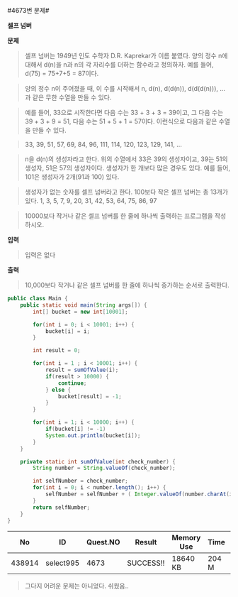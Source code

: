 #4673번 문제#

**셀프 넘버**

**문제**
> 셀프 넘버는 1949년 인도 수학자 D.R. Kaprekar가 이름 붙였다. 양의 정수 n에 대해서 d(n)을 n과 n의 각 자리수를 더하는 함수라고 정의하자. 예를 들어, d(75) = 75+7+5 = 87이다.

> 양의 정수 n이 주어졌을 때, 이 수를 시작해서 n, d(n), d(d(n)), d(d(d(n))), ...과 같은 무한 수열을 만들 수 있다. 

> 예를 들어, 33으로 시작한다면 다음 수는 33 + 3 + 3 = 39이고, 그 다음 수는 39 + 3 + 9 = 51, 다음 수는 51 + 5 + 1 = 57이다. 이런식으로 다음과 같은 수열을 만들 수 있다.

> 33, 39, 51, 57, 69, 84, 96, 111, 114, 120, 123, 129, 141, ...

> n을 d(n)의 생성자라고 한다. 위의 수열에서 33은 39의 생성자이고, 39는 51의 생성자, 51은 57의 생성자이다. 생성자가 한 개보다 많은 경우도 있다. 예를 들어, 101은 생성자가 2개(91과 100) 있다. 

> 생성자가 없는 숫자를 셀프 넘버라고 한다. 100보다 작은 셀프 넘버는 총 13개가 있다. 1, 3, 5, 7, 9, 20, 31, 42, 53, 64, 75, 86, 97

> 10000보다 작거나 같은 셀프 넘버를 한 줄에 하나씩 출력하는 프로그램을 작성하시오.

**입력**
> 입력은 없다

**출력**
> 10,000보다 작거나 같은 셀프 넘버를 한 줄에 하나씩 증가하는 순서로 출력한다.

``` java
public class Main {
    public static void main(String args[]) {
        int[] bucket = new int[10001];

        for(int i = 0; i < 10001; i++) {
            bucket[i] = i;
        }

        int result = 0;

        for(int i = 1 ; i < 10001; i++) {
            result = sumOfValue(i);
            if(result > 10000) {
                continue;
            } else {
                bucket[result] = -1;
            }
        }

        for(int i = 1; i < 10000; i++) {
            if(bucket[i] != -1)
            System.out.println(bucket[i]);
        }
    }

    private static int sumOfValue(int check_number) {
        String number = String.valueOf(check_number);

        int selfNumber = check_number;
        for(int i = 0; i < number.length(); i++) {
            selfNumber = selfNumber + ( Integer.valueOf(number.charAt(i)) - 48);
        }
        return selfNumber;
    }
}
```

| No     | ID        | Quest.NO | Result    | Memory Use | Time  | lanaguage | Code Length |
|--------|-----------|----------|-----------|------------|-------|-----------|-------------|
| 438914 | select995 | 4673     | SUCCESS!! | 18640 KB   | 204 M | Java      | 922 B       |


> 그다지 어려운 문제는 아니었다. 쉬웠음..
